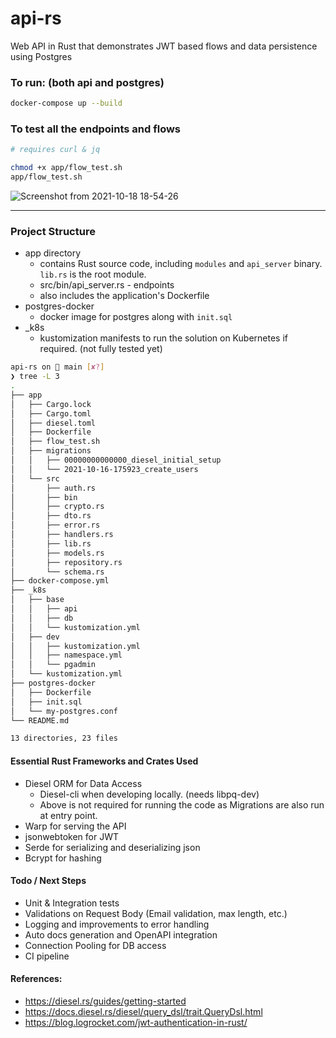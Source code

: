 # api-rs

Web API in Rust that demonstrates JWT based flows and data persistence using Postgres

### To run: (both api and postgres)

```bash
docker-compose up --build
```

### To test all the endpoints and flows

```bash
# requires curl & jq

chmod +x app/flow_test.sh
app/flow_test.sh
```

![Screenshot from 2021-10-18 18-54-26](https://user-images.githubusercontent.com/3830633/137782465-c7ba7880-6352-4a39-8a7d-5c702bbdff3a.png)

---

### Project Structure

* app directory
    * contains Rust source code, including `modules` and `api_server` binary. `lib.rs` is the root module.
    * src/bin/api_server.rs - endpoints
    * also includes the application's Dockerfile    
* postgres-docker
    * docker image for postgres along with `init.sql`
* _k8s 
    * kustomization manifests to run the solution on Kubernetes if required. (not fully tested yet)

```bash
api-rs on  main [✘?] 
❯ tree -L 3
.
├── app
│   ├── Cargo.lock
│   ├── Cargo.toml
│   ├── diesel.toml
│   ├── Dockerfile
│   ├── flow_test.sh
│   ├── migrations
│   │   ├── 00000000000000_diesel_initial_setup
│   │   └── 2021-10-16-175923_create_users
│   └── src
│       ├── auth.rs
│       ├── bin
│       ├── crypto.rs
│       ├── dto.rs
│       ├── error.rs
│       ├── handlers.rs
│       ├── lib.rs
│       ├── models.rs
│       ├── repository.rs
│       └── schema.rs
├── docker-compose.yml
├── _k8s
│   ├── base
│   │   ├── api
│   │   ├── db
│   │   └── kustomization.yml
│   ├── dev
│   │   ├── kustomization.yml
│   │   ├── namespace.yml
│   │   └── pgadmin
│   └── kustomization.yml
├── postgres-docker
│   ├── Dockerfile
│   ├── init.sql
│   └── my-postgres.conf
└── README.md

13 directories, 23 files
```

#### Essential Rust Frameworks and Crates Used

* Diesel ORM for Data Access    
    * Diesel-cli when developing locally. (needs libpq-dev)
    * Above is not required for running the code as Migrations are also run at entry point.
* Warp for serving the API
* jsonwebtoken for JWT
* Serde for serializing and deserializing json
* Bcrypt for hashing

#### Todo / Next Steps

* Unit & Integration tests
* Validations on Request Body (Email validation, max length, etc.)
* Logging and improvements to error handling
* Auto docs generation and OpenAPI integration
* Connection Pooling for DB access
* CI pipeline

#### References:

* https://diesel.rs/guides/getting-started
* https://docs.diesel.rs/diesel/query_dsl/trait.QueryDsl.html
* https://blog.logrocket.com/jwt-authentication-in-rust/

